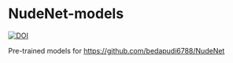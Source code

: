 # NudeNet-models


[![DOI](https://zenodo.org/badge/178352349.svg)](https://zenodo.org/badge/latestdoi/178352349)


Pre-trained models for https://github.com/bedapudi6788/NudeNet
